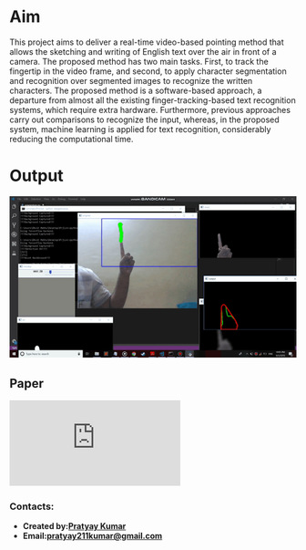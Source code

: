 # Aim

This project aims to deliver a real-time video-based pointing method that allows the sketching and writing of English text over the air in front of a camera. The proposed method has two main tasks. First, to track the fingertip in the video frame, and second, to apply character segmentation and recognition over segmented images to recognize the written characters. The proposed method is a software-based approach, a departure from almost all the existing finger-tracking-based text recognition systems, which require extra hardware. Furthermore, previous approaches carry out comparisons to recognize the input, whereas, in the proposed system, machine learning is applied for text recognition, considerably reducing the computational time. 

# Output
![Output avi gif](https://github.com/Pratyay211/Text-written-in-air/blob/main/M.gif)

## Paper 
![Paper](https://github.com/Pratyay211/Text-written-in-air/blob/main/Text%20generated%20in%20air.pdf)

### Contacts:
* **Created by:[Pratyay Kumar](https://github.com/Pratyay211)**
* **Email:[pratyay211kumar@gmail.com](https://pratyay211kumar@gmail.com)**